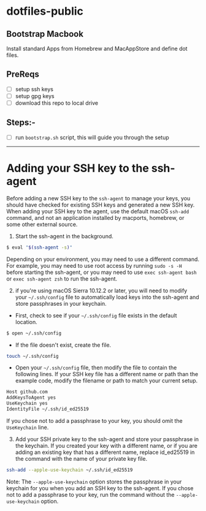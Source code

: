# dotfiles-public

## Bootstrap Macbook

Install standard Apps from Homebrew and MacAppStore and define dot files.

## PreReqs

- [ ] setup ssh keys
- [ ] setup gpg keys
- [ ] download this repo to local drive

## Steps:-

- [ ] run `bootstrap.sh` script, this will guide you through the setup

---

# Adding your SSH key to the ssh-agent

Before adding a new SSH key to the `ssh-agent` to manage your keys, you should have checked for existing SSH keys and generated a new SSH key. When adding your SSH key to the agent, use the default macOS `ssh-add` command, and not an application installed by macports, homebrew, or some other external source.

1. Start the ssh-agent in the background.

```sh
$ eval "$(ssh-agent -s)"
```

Depending on your environment, you may need to use a different command. For example, you may need to use root access by running `sudo -s -H` before starting the ssh-agent, or you may need to use `exec ssh-agent bash` or `exec ssh-agent zsh` to run the ssh-agent.

2. if you're using macOS Sierra 10.12.2 or later, you will need to modify your `~/.ssh/config` file to automatically load keys into the ssh-agent and store passphrases in your keychain.

  - First, check to see if your `~/.ssh/config` file exists in the default location.
  ```sh
  $ open ~/.ssh/config
  ```

  - If the file doesn't exist, create the file.
  ```sh
  touch ~/.ssh/config
  ```
  - Open your `~/.ssh/config` file, then modify the file to contain the following lines. If your SSH key file has a different name or path than the example code, modify the filename or path to match your current setup.
  ```sh
  Host github.com
  AddKeysToAgent yes
  UseKeychain yes
  IdentityFile ~/.ssh/id_ed25519
  ```
  If you chose not to add a passphrase to your key, you should omit the `UseKeychain` line.

3. Add your SSH private key to the ssh-agent and store your passphrase in the keychain. If you created your key with a different name, or if you are adding an existing key that has a different name, replace id_ed25519 in the command with the name of your private key file.

```sh
ssh-add --apple-use-keychain ~/.ssh/id_ed25519
```

Note: The `--apple-use-keychain` option stores the passphrase in your keychain for you when you add an SSH key to the ssh-agent. If you chose not to add a passphrase to your key, run the command without the `--apple-use-keychain` option.



